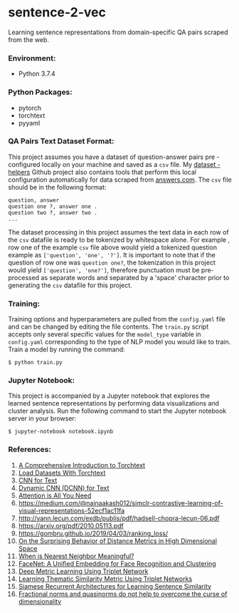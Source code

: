 # sentence-2-vec
Learning sentence representations from domain-specific QA pairs scraped from the web.

### Environment:

- Python 3.7.4

### Python Packages:

- pytorch
- torchtext
- pyyaml

### QA Pairs Text Dataset Format:

This project assumes you have a dataset of question-answer pairs pre
 -configured locally on your machine and saved as a `csv` file. My [dataset
  -helpers](https://github.com/dylanell/dataset-helpers) Github project also
   contains tools that perform this local configuration automatically for data
    scraped from [answers.com](https://www.answers.com/). The `csv` file should
     be in the following format:

```
question, answer
question one ?, answer one .
question two ?, answer two .
...
```

The dataset processing in this project assumes the text data in each row of
 the `csv` datafile is ready to be tokenized by whitespace alone. For example
 , row one of the example `csv` file above would yield a tokenized question
  example as `['question', 'one', '?']`. It is important to note that if the
   question of row one was `question one?`, the tokenization in this project
    would yield `['question', 'one?']`, therefore punctuation must be
     pre-processed as separate words and separated by a 'space' character
      prior to generating the `csv` datafile for this project.

 ### Training:

 Training options and hyperparameters are pulled from the `config.yaml` file
  and can be changed by editing the file contents. The `train.py` script
   accepts only several specific values for the `model_type` variable in
    `config.yaml` corresponding to the type of NLP model you would like to
     train. Train a model by running the command:

```
$ python train.py
```

### Jupyter Notebook:

This project is accompanied by a Jupyter notebook that explores the learned
 sentence representations by performing data visualizations and cluster
  analysis. Run the following command to start the Jupyter notebook server in
   your browser:

```
$ jupyter-notebook notebook.ipynb
```

### References:

1. [A Comprehensive Introduction to Torchtext](https://mlexplained.com/2018/02/08/a-comprehensive-tutorial-to-torchtext/)
2. [Load Datasets With Torchtext](https://dzlab.github.io/dltips/en/pytorch/torchtext-datasets/)
3. [CNN for Text](https://arxiv.org/pdf/1408.5882.pdf)
4. [Dynamic CNN (DCNN) for Text](https://arxiv.org/pdf/1404.2188.pdf)
5. [Attention is All You Need](https://arxiv.org/pdf/1706.03762.pdf)
6. https://medium.com/@nainaakash012/simclr-contrastive-learning-of-visual-representations-52ecf1ac11fa
7. http://yann.lecun.com/exdb/publis/pdf/hadsell-chopra-lecun-06.pdf
8. https://arxiv.org/pdf/2010.05113.pdf
9. https://gombru.github.io/2019/04/03/ranking_loss/
10. [On the Surprising Behavior of Distance Metrics in High Dimensional Space](https://bib.dbvis.de/uploadedFiles/155.pdf)
11. [When is Nearest Neighbor Meaningful?](https://members.loria.fr/MOBerger/Enseignement/Master2/Exposes/beyer.pdf)
12. [FaceNet: A Unified Embedding for Face Recognition and Clustering](https://arxiv.org/pdf/1503.03832.pdf)
13. [Deep Metric Learning Using Triplet Network](https://arxiv.org/pdf/1412.6622.pdf)
14. [Learning Thematic Similarity Metric Using Triplet Networks](https://pdfs.semanticscholar.org/0846/f3cb0ae555c4f7015dca2fce6a047501154f.pdf?_ga=2.178325220.1389316910.1606965483-939693653.1606965483)
15. [Siamese Recurrent Architectures for Learning Sentence Similarity](https://www.researchgate.net/publication/307558687_Siamese_Recurrent_Architectures_for_Learning_Sentence_Similarity)
16. [Fractional norms and quasinorms do not help to overcome the curse of dimensionality](https://arxiv.org/pdf/2004.14230.pdf)
